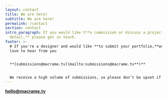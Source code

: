 ```yaml
---
layout: contact
title: We are here!
subtitle: We are here!
permalink: /contact
section: contact
intro_paragraph: If you would like t**o commission or discuss a project in
  detail,** please get in touch.
footer: >-
  # If you're a designer and would like **to submit your portfolio,**we would
  love to hear from you


  **[submissions@macrame.tv](mailto:submissions@macrame.tv**)**


  We receive a high volume of submissions, so please don’t be upset if you don’t hear back from us.
---
```

**[hello@macrame.tv](mailto:hello@macrame.tv)**